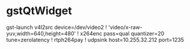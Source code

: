 gstQtWidget
===========
gst-launch v4l2src device=/dev/video2 ! 'video/x-raw-yuv,width=640,height=480' !  x264enc pass=qual quantizer=20 tune=zerolatency ! rtph264pay ! udpsink host=10.255.32.212 port=1235
